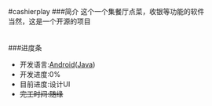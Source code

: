 #cashierplay
###简介
这个一个集餐厅点菜，收银等功能的软件<br />
当然，这是一个开源的项目<br />
<br />
<br />
###进度条
* 开发语言:[Android](https://developer.android.com)([Java](http://www.oracle.com/technetwork/cn/java/index.html))
* 开发进度:0%
* 目前进度:设计UI
* ~~完工时间:随缘~~

  
